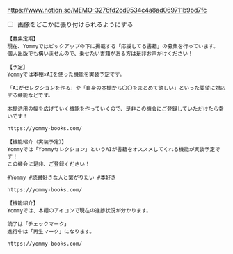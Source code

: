 https://www.notion.so/MEMO-3276fd2cd9534c4a8ad069711b9bd7fc
- [ ] 画像をどこかに張り付けられるようにする


```
【募集定期】
現在、Yommyではピックアップの下に掲載する「応援してる書籍」の募集を行っています。
個人出版でも構いませんので、乗せたい書籍がある方は是非お声がけください！
```


```
【予定】
Yommyでは本棚×AIを使った機能を実装予定です。

「AIがセレクションを作る」や「自身の本棚から〇〇をまとめて欲しい」といった要望に対応する機能などです。

本棚活用の幅を広げていく機能を作っていくので、是非この機会にご登録していただけたら幸いです！

https://yommy-books.com/
```



```
【機能紹介（実装予定）】
Yommyでは「Yommyセレクション」というAIが書籍をオススメしてくれる機能が実装予定です！
この機会に是非、ご登録ください！

#Yommy #読書好きな人と繋がりたい #本好き

https://yommy-books.com/

```

```
【機能紹介】
Yommyでは、本棚のアイコンで現在の進捗状況が分かります。

読了は「チェックマーク」
進行中は「再生マーク」になります。

https://yommy-books.com/
```


